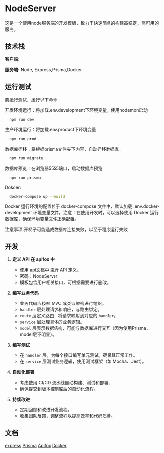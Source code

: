
# NodeServer

这是一个使用node服务端的开发模版，致力于快速简单的构建高稳定，高可用的服务。


## 技术栈

**客户端:**

**服务端:** Node, Express,Prisma,Docker


## 运行测试

要运行测试，运行以下命令

开发环境运行：将加载.env.development下环境变量，使用nodemon启动
```bash
  npm run dev
```

生产环境运行：将加载.env.product下环境变量
```bash
  npm run prod
```

数据库迁移：将根据prisma文件夹下内容，自动迁移数据库。
```bash
  npm run migrate
```
数据库预览：在浏览器5555端口，启动数据库预览
```bash
  npm run prisma
```

Dokcer:
```bash
  docker-compose up --build
```
 Docker 运行环境的配置位于 docker-compose 文件中，默认加载 .env.docker-development 环境变量文件。注意：在使用开发时，可以选择使用 Docker 运行数据库，确保环境变量文件正确配置。

 注意事项:开梯子可能造成数据库连接失败，以至于程序运行失败

## 开发

1. **定义 API 在 apifox 中**
   - 使用 [api文档中](https://2gleddbc8g.apifox.cn/api-141489153) 进行 API 定义。
   - 密码：NodeServer
   - 模板包含用户相关接口，可根据需要进行删改。

2. **编写业务代码**
   - 业务代码应按照 MVC 或类似架构进行组织。
   - `handler` 层处理请求和响应，与路由绑定。
   - `route` 层定义路由，将请求映射到对应的 `handler`。
   - `service` 层处理具体的业务逻辑。
   - `model` 层表示数据结构，可能与数据库进行交互（因为使用Prisma，model层不明显）。

3. **编写测试**
   - 在 `handler` 层，为每个接口编写单元测试，确保其正常工作。
   - 在 `service` 层测试业务逻辑，使用测试框架（如 Mocha、Jest）。

4. **自动化部署**
   - 考虑使用 CI/CD 流水线自动构建、测试和部署。
   - 确保提交到版本控制库后的自动化流程。

5. **持续改进**
   - 定期回顾和改进开发流程。
   - 收集团队反馈，调整流程以提高效率和代码质量。


## 文档

[express](https://nodejs.cn/express/guide/)
[Prisma](https://prisma.yoga/concepts/components/prisma-schema#accessing-environment-variables-from-the-schema)
[Apifox](https://apifox.com/?utm_source=baidu&utm_medium=sem&utm_campaign=251527561&utm_content=7811417731&utm_term=apifox%E8%BF%9E%E6%8E%A5%E6%95%B0%E6%8D%AE%E5%BA%93&bd_vid=6126891854488729200)
[Docker](https://www.docker.com/)
